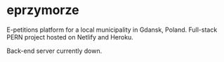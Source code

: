 # eprzymorze
E-petitions platform for a local municipality in Gdansk, Poland. Full-stack PERN project hosted on Netlify and Heroku.

Back-end server currently down.
